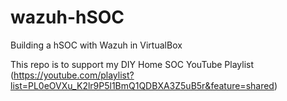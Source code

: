 # wazuh-hSOC
Building a hSOC with Wazuh in VirtualBox

This repo is to support my DIY Home SOC YouTube Playlist (https://youtube.com/playlist?list=PL0eOVXu_K2lr9P5l1BmQ1QDBXA3Z5uB5r&feature=shared)
